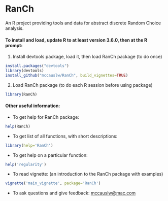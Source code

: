 # RanCh

<!-- badges: start -->
<!-- badges: end -->

An R project providing tools and data for abstract discrete Random Choice analysis.

#### To install and load, update R to at least version 3.6.0, then at the R prompt:

1. Install devtools package, load it, then load RanCh package (to do once)
```R
install.packages("devtools")
library(devtools)
install_github("mccauslw/RanCh", build_vignettes=TRUE)
```
2. Load RanCh package (to do each R session before using package)
```R
library(RanCh)
```

#### Other useful information:

- To get help for RanCh package:
```R
help(RanCh)
```
- To get list of all functions, with short descriptions:
```R
library(help='RanCh')
```
- To get help on a particular function:
```R
help('regularity')
```
- To read vignette: (an introduction to the RanCh package with examples)
```R
vignette('main_vignette', package='RanCh')
```
- To ask questions and give feedback: <mccauslw@mac.com>
